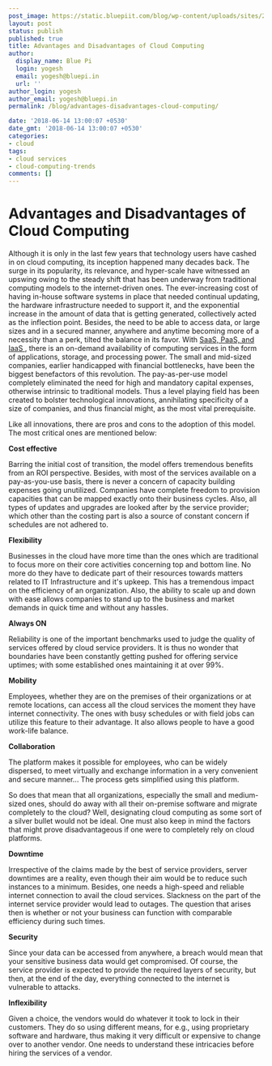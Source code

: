 ```yaml
---
post_image: https://static.bluepiit.com/blog/wp-content/uploads/sites/2/2018/06/Advantages-and-Disadvantages-of-Cloud-Computing-min.jpg
layout: post
status: publish
published: true
title: Advantages and Disadvantages of Cloud Computing
author:
  display_name: Blue Pi
  login: yogesh
  email: yogesh@bluepi.in
  url: ''
author_login: yogesh
author_email: yogesh@bluepi.in
permalink: /blog/advantages-disadvantages-cloud-computing/

date: '2018-06-14 13:00:07 +0530'
date_gmt: '2018-06-14 13:00:07 +0530'
categories:
- cloud
tags: 
- cloud services
- cloud-computing-trends
comments: []
---
```

 # Advantages and Disadvantages of Cloud Computing
<p> Although it is only in the last few years that technology users have cashed in on cloud computing, its inception happened many decades back. The surge in its popularity, its relevance, and hyper-scale have witnessed an upswing owing to the steady shift that has been underway from traditional computing models to the internet-driven ones. The ever-increasing cost of having in-house software systems in place that needed continual updating, the hardware infrastructure needed to support it, and the exponential increase in the amount of data that is getting generated, collectively acted as the inflection point. Besides, the need to be able to access data, or large sizes and in a secured manner, anywhere and anytime becoming more of a necessity than a perk, tilted the balance in its favor. With <a href="https://www.bluepiit.com/blog/different-types-of-cloud-computing-service-models/"> SaaS, PaaS, and IaaS </a>, there is an on-demand availability of computing services in the form of applications, storage, and processing power. The small and mid-sized companies, earlier handicapped with financial bottlenecks, have been the biggest benefactors of this revolution. The pay-as-per-use model completely eliminated the need for high and mandatory capital expenses, otherwise intrinsic to traditional models. Thus a level playing field has been created to bolster technological innovations, annihilating specificity of a size of companies, and thus financial might, as the most vital prerequisite. </p>
<p> Like all innovations, there are pros and cons to the adoption of this model. The most critical ones are mentioned below: </p>
<p><b> Cost effective </b></p>
<p>Barring the initial cost of transition, the model offers tremendous benefits from an ROI perspective. Besides, with most of the services available on a pay-as-you-use basis, there is never a concern of capacity building expenses going unutilized. Companies have complete freedom to provision capacities that can be mapped exactly onto their business cycles. Also, all types of updates and upgrades are looked after by the service provider; which other than the costing part is also a source of constant concern if schedules are not adhered to. </p>
<p><b> Flexibility </b></p>
<p> Businesses in the cloud have more time than the ones which are traditional to focus more on their core activities concerning top and bottom line. No more do they have to dedicate part of their resources towards matters related to IT Infrastructure and it's upkeep. This has a tremendous impact on the efficiency of an organization. Also, the ability to scale up and down with ease allows companies to stand up to the business and market demands in quick time and without any hassles. </p>
<p><b> Always ON </b></p>
<p> Reliability is one of the important benchmarks used to judge the quality of services offered by cloud service providers. It is thus no wonder that boundaries have been constantly getting pushed for offering service uptimes; with some established ones maintaining it at over 99%.</p>
<p><b> Mobility </b></p>
<p> Employees, whether they are on the premises of their organizations or at remote locations, can access all the cloud services the moment they have internet connectivity. The ones with busy schedules or with field jobs can utilize this feature to their advantage. It also allows people to have a good work-life balance. </p>
<p><b> Collaboration </b></p>
<p> The platform makes it possible for employees, who can be widely dispersed, to meet virtually and exchange information in a very convenient and secure manner... The process gets simplified using this platform. </p>
<p> So does that mean that all organizations, especially the small and medium-sized ones, should do away with all their on-premise software and migrate completely to the cloud? Well, designating cloud computing as some sort of a silver bullet would not be ideal. One must also keep in mind the factors that might prove disadvantageous if one were to completely rely on cloud platforms. </p>
<p><b> Downtime </b></p>
<p> Irrespective of the claims made by the best of service providers, server downtimes are a reality, even though their aim would be to reduce such instances to a minimum. Besides, one needs a high-speed and reliable internet connection to avail the cloud services. Slackness on the part of the internet service provider would lead to outages. The question that arises then is whether or not your business can function with comparable efficiency during such times. </p>
<p><b> Security </b></p>
<p> Since your data can be accessed from anywhere, a breach would mean that your sensitive business data would get compromised. Of course, the service provider is expected to provide the required layers of security, but then, at the end of the day, everything connected to the internet is vulnerable to attacks. </p>
<p><b> Inflexibility </b></p>
<p> Given a choice, the vendors would do whatever it took to lock in their customers. They do so using different means, for e.g., using proprietary software and hardware, thus making it very difficult or expensive to change over to another vendor. One needs to understand these intricacies before hiring the services of a vendor. </p>
